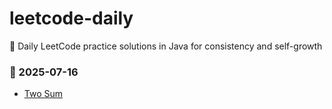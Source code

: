 # leetcode-daily
📘 Daily LeetCode practice solutions in Java for consistency and self-growth

### 📅 2025-07-16
- [Two Sum](./2025-07-16/TwoSum.java)

